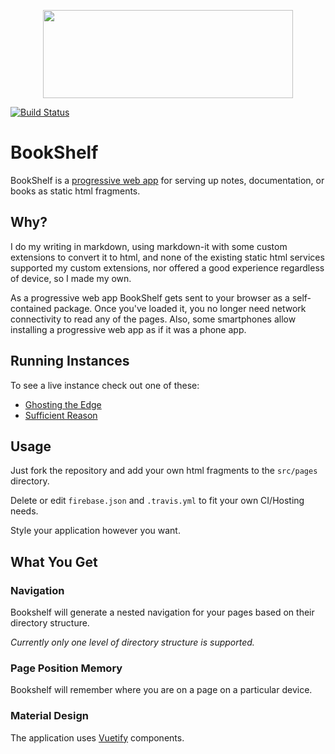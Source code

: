 <p align="center">
  <img width="400" height="141,88 " src="https://user-images.githubusercontent.com/40801473/43369939-7278fb6e-936e-11e8-8c7e-4fef86fefdfa.png">
</p>

[![Build Status](https://travis-ci.org/Nevenall/BookShelf.svg?branch=master)](https://travis-ci.org/Nevenall/BookShelf)

# BookShelf

BookShelf is a [progressive web app](https://developers.google.com/web/progressive-web-apps/) for serving up notes, documentation, or books as static html fragments. 

## Why?

I do my writing in markdown, using markdown-it with some custom extensions to convert it to html, and none of the existing static html services supported my custom extensions, nor offered a good experience regardless of device, so I made my own.

As a progressive web app BookShelf gets sent to your browser as a self-contained package. Once you've loaded it, you no longer need network connectivity to read any of the pages. Also, some smartphones allow installing a progressive web app as if it was a phone app.

## Running Instances

To see a live instance check out one of these:

- [Ghosting the Edge](https://ghosting.bookshelf.press)
- [Sufficient Reason](https://sufficientreason.bookshelf.press)

## Usage 

Just fork the repository and add your own html fragments to the `src/pages` directory. 

Delete or edit `firebase.json` and `.travis.yml` to fit your own CI/Hosting needs. 

Style your application however you want. 

## What You Get

### Navigation

Bookshelf will generate a nested navigation for your pages based on their directory structure.

*Currently only one level of directory structure is supported.*

### Page Position Memory

Bookshelf will remember where you are on a page on a particular device.

### Material Design

The application uses [Vuetify](https://vuetifyjs.com/) components.
